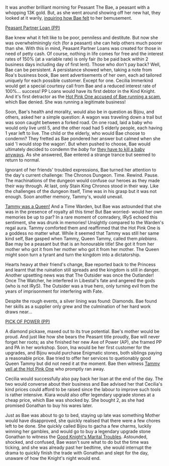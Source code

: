 It was another brilliant morning for Peasant The Bae, a peasant with a whopping 13K gold. But, as she went around showing off her new hat, they looked at it warily, [inquiring how Bae felt](https://youtu.be/tEdXQofZuf8?t=428) to her bemusement.

[Peasant Partner Loan (PP)](#embed:https://youtu.be/tEdXQofZuf8?t=1188)

Bae knew what it felt like to be poor, penniless and destitute. But now she was overwhelminingly rich (for a peasant) she can help others much poorer than she. With this in mind, Peasant Partner Loans was created for those in need of petty cash. Of course, nothing in life comes for free and the interest rates of 150% (at a variable rate) is only fair (to be paid back within 2 business days including day of first lent). Those who don't pay back? Well, Bae can be persistent. A persistance showed when, taking a note from Roa's business book, Bae sent advertisements of her own, each ad tailored uniquely for each possible customer. Except for one. Cecilia Immerkind would get a special courtesy call from Bae and a reduced interest rate of 100%... success! PP Loans would have its first debtor in the Kind Knight. And it's first detractor as the [Hot Pink One accused of Bae running a scam](https://youtu.be/tEdXQofZuf8?t=3711), which Bae denied. She was running a legitimate business!

Soon, Bae's health and morality, would also be in question as Bijou, and others, asked her a simple question: A wagon was traveling down a trail but was soon caught between a forked road. On one road, laid a baby who would only live until 5, and the other road had 5 elderly people, each having 1 year left to live. The child or the elderly, who would Bae choose to condemn? They fretted as Bae pondered her answer but calmed when she said 'I would stop the wagon'. But when pushed to choose, Bae would ultimately decided to condemn the *baby* for [they have to kill a baby anyways](https://youtu.be/tEdXQofZuf8?t=4026). As she answered, Bae entered a strange trance but seemed to return to normal.

Ignorant of her friends' troubled expressions, Bae turned her attention to the day's current challenge: The Chronos Dungeon. Time. Rewind. Pause. The machinations of the dungeon would confuse our heroes as they made their way through. At last, only Stain King Chronos stood in their way. Like the challenges of the dungeon itself, Time was in his grasp but it was not enough. Soon another memory, Tammy's, would unevail.

[Tammy was a Queen!](https://youtu.be/tEdXQofZuf8?t=8275) And a Time Warden, but Bae was astounded that she was in the presence of royalty all this time! But Bae worried- would her own memories be up to par? In a rare moment of comradery, IRyS echoed this sentiment, she was drunk in memories! Unsightly compared to the Warden's regal aura. Tammy comforted them and reaffirmed that the Hot Pink One is a goddess no matter what. While it seemed that Tammy was still her same kind self, Bae gasped when Tammy, Queen Tammy, called them *plebians*. Bae may be a peasant but that is an honourable title! She got it from her mother who got it from her mother who got it from her mother. The Queen might soon turn a tyrant and turn the kingdom into a dictatorship.

Hearts heavy at their friend's change, Bae reported back to the Princess and learnt that the ruination still spreads and the kingdom is still in danger. Another upsetting news was that The Outsider was once the Outlander! Once The Watcher, he interfered in Libestal's fate and angered the gods (who is not IRyS). The Outsider was a true hero, only turning evil from the years of imprisonment for interfering with Fate. 

Despite the rough events, a silver lining was found: Diamonds. Bae found her skills as a supplier only grew and the culmination of her hard work draws near...

[PICK OF POWER (PP)](#embed:https://youtu.be/tEdXQofZuf8?t=11740)

A diamond pickaxe, maxed out to its true potential. Bae's mother would be proud. And just like how she bears the Peasant title proudly, Bae will never forget her roots; as she finished her new Axe of Power (AP), she framed PP and PA in her workshop. Soon, Ina would be her first customer for the upgrades, and Bijou would purchase Enigmatic stones, both siblings paying a reasonable price. Bae tried to offer her services to quetionably good Queen Tammy but did not need it at the moment. Bae then witness [Tammy yell at the Hot Pink One](https://youtu.be/tEdXQofZuf8?t=12995) who promptly ran away.

Cecilia would successfully also pay back her loan at the end of the day. The two would converse about their business and Bae advised her that Cecilia's kind prices could afford to be raised since the labour to improve such tools is rather intensive. Kiara would also offer legendary upgrade stones at a cheap price, which Bae was shocked by. She bought 2, as she had promised Gonathan to buy his wares later.

Just as Bae was about to go to bed, staying up late was something Mother would have disapproved, she quickly realised that there were a few chores left to be done. She quickly called Bijou to gacha a few charms, luckily winning her gambles, and would go to buy a legendary upgrade stone Gonathan to witness the [Good Knight's Marital Troubles](https://youtu.be/tEdXQofZuf8?t=14642). Astounded, shocked, and confused, Bae wasn't sure what to do but the time was ticking, and she was already past her bedtime, she would interrupt the drama to quickly finish the trade with Gonathan and slept for the day, unaware of how the Knight's night would end.
